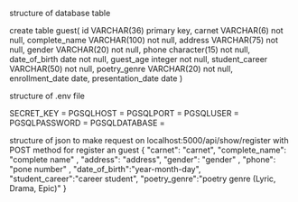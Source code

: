 structure of database table

create table guest(
	id VARCHAR(36) primary key,
	carnet VARCHAR(6) not null,
	complete_name VARCHAR(100) not null,
	address VARCHAR(75) not null,
	gender VARCHAR(20) not null,
	phone character(15) not null,
	date_of_birth date not null,
	guest_age integer not null,
	student_career VARCHAR(50) not null,
	poetry_genre VARCHAR(20) not null,
	enrollment_date date,
	presentation_date date
)

structure of .env file

SECRET_KEY = 
PGSQLHOST = 
PGSQLPORT = 
PGSQLUSER = 
PGSQLPASSWORD = 
PGSQLDATABASE = 

structure of json to make request on localhost:5000/api/show/register with POST method for register an guest
{
    "carnet": "carnet",
    "complete_name": "complete name" ,
    "address": "address",
    "gender": "gender" ,
    "phone": "pone number" ,
    "date_of_birth":"year-month-day",
    "student_career":"career student",
    "poetry_genre":"poetry genre (Lyric, Drama, Epic)"
}

